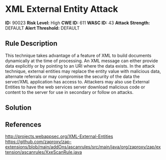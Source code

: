 
# XML External Entity Attack

**ID:** 90023
**Risk Level:** High
**CWE ID:** 611
**WASC ID:** 43
**Attack Strength:** DEFAULT
**Alert Threshold:** DEFAULT

## Rule Description
This technique takes advantage of a feature of XML to build documents dynamically at the time of processing. An XML message can either provide data explicitly or by pointing to an URI where the data exists. In the attack technique, external entities may replace the entity value with malicious data, alternate referrals or may compromise the security of the data the server/XML application has access to.
	Attackers may also use External Entities to have the web services server download malicious code or content to the server for use in secondary or follow on attacks.

## Solution


## References
http://projects.webappsec.org/XML-External-Entities
https://github.com/zaproxy/zap-extensions/blob/main/addOns/ascanrules/src/main/java/org/zaproxy/zap/extension/ascanrules/XxeScanRule.java
